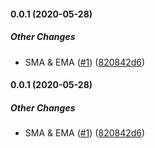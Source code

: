 #### 0.0.1 (2020-05-28)

##### Other Changes

- SMA & EMA ([#1](https://github.com/bennyn/trading-signals/pull/1)) ([820842d6](https://github.com/bennyn/trading-signals/commit/820842d62d5bbe20991b0c2742f6f9d7aafff66d))

#### 0.0.1 (2020-05-28)

##### Other Changes

- SMA & EMA ([#1](https://github.com/bennyn/trading-signals/pull/1)) ([820842d6](https://github.com/bennyn/trading-signals/commit/820842d62d5bbe20991b0c2742f6f9d7aafff66d))
